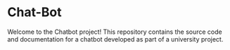 # Chat-Bot
Welcome to the Chatbot project! This repository contains the source code and documentation for a chatbot developed as part of a university project.
